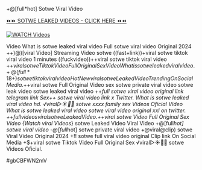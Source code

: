 +@[full*hot] Sotwe Viral Video


[⏩⏩ SOTWE LEAKED VIDEOS - CLICK HERE ⏪⏪](https://mov24.shop/watch/sotwe)

[![WATCH Videos](https://i.imgur.com/dJHk4Zq.gif)](https://mov24.shop/watch/sotwe)




























Video What is sotwe leaked viral video Full sotwe viral video Original 2024 ++)@)[viral Video] Streaming Video sotwe ((fast+link))+viral sotwe tiktok viral video 1 minutes
((fuckvideo))++viral sotwe tiktok viral video
+$+viral sotwe Tiktok Video Full Original Sex Video
What is sotwe leaked viral video. +@(full*18+) sotwe tiktok viral video
{Hot New viral} sotwe Leaked Video Trending On Social Media. +$+viral sotwe Full Original Video
sex sotwe private viral video sotwe leak video
sotwe leaked viral video
++*full sotwe viral video original link telegram link
Sex++ sotwe viral video link x Twitter.
What is sotwe leaked viral video hd. ️√viral▷☀️👄💥 sotwe xxxx family sex Videos Oficial Video What is sotwe leaked viral video
sotwe viral video original xxl on twitter.
+$+full videos viral sotwe Leaked Video. +$+viral sotwe Video Full Original Sex Video {Watch viral Videos*} sotwe Leaked Video Viral Video +@[full*hot] sotwe viral video -@[full*hot] sotwe private viral video
+@viral@clip) sotwe Viral Video Original 2024
+!! sotwe full viral video original Clip link On Social Media
+$+viral sotwe Tiktok Video Full Original Sex
️√viral▷☀️👄💥 sotwe Videos Oficial.


#gbCBFWN2mV